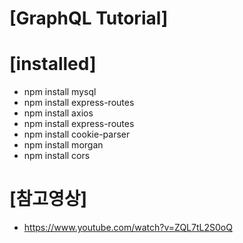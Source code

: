 
[GraphQL Tutorial]
==================

[installed]
===========
 * npm install mysql
 * npm install express-routes 
 * npm install axios
 * npm install express-routes
 * npm install cookie-parser
 * npm install morgan
 * npm install cors

[참고영상]
========
 * https://www.youtube.com/watch?v=ZQL7tL2S0oQ